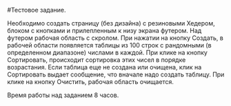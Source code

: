 #Тестовое задание.

Необходимо создать страницу (без дизайна) с резиновыми Хедером, блоком с кнопками и прилепленным к низу экрана футером. Над футером рабочая область с скролом. При нажатии на кнопку Создать, в рабочей области появляется таблицы из 100 строк с рандомными (в определенном диапазоне) числами в каждой. При клике на кнопку Сортировать, происходит сортировка этих чисел в порядке возрастания. Если таблица еще не создана или очищена, клик на Сортировать выдает сообщение, что вначале надо создать таблицу. При клике на кнопку Очистить, рабочая область очищается.

Время работы над заданием 8 часов.
